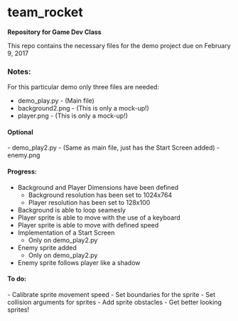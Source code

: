 # team_rocket
<b>Repository for Game Dev Class</b><br>

This repo contains the necessary files for the demo project due on February 9, 2017 <br>

<h3>Notes:</h3>
For this particular demo only three files are needed:

  - demo_play.py - (Main file) 
  - background2.png - (This is only a mock-up!)
  - player.png - (This is only a mock-up!)

<h4>Optional</h4> 
  - demo_play2.py - (Same as main file, just has the Start Screen added)
  - enemy.png


<h4>Progress:</h4> 

  - Background and Player Dimensions have been defined
    - Background resolution has been set to 1024x764
    - Player resolution has been set to 128x100
  - Background is able to loop seamesly
  - Player sprite is able to move with the use of a keyboard
  - Player sprite is able to move with defined speed
  - Implementation of a Start Screen
    - Only on demo_play2.py
  - Enemy sprite added
    - Only on demo_play2.py
  - Enemy sprite follows player like a shadow
    

    
<h4>To do:</h4>
  - Calibrate sprite movement speed
  - Set boundaries for the sprite
  - Set collision arguments for sprites
  - Add sprite obstacles
  - Get better looking sprites!
    



